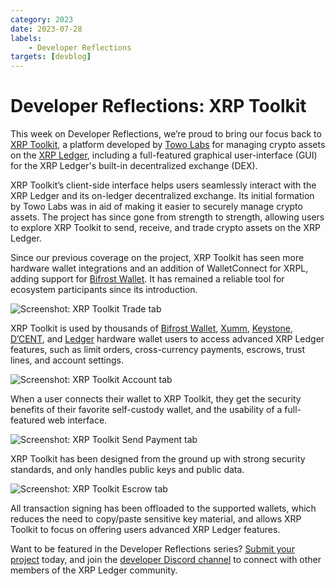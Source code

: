 ```yaml
---
category: 2023
date: 2023-07-28
labels:
    - Developer Reflections
targets: [devblog]
---
```

# Developer Reflections: XRP Toolkit

This week on Developer Reflections, we’re proud to bring our focus back to [XRP Toolkit](https://www.xrptoolkit.com/), a platform developed by [Towo Labs](https://towo.io/) for managing crypto assets on the [XRP Ledger](https://xrpl.org/), including a full-featured graphical user-interface (GUI) for the XRP Ledger's built-in decentralized exchange (DEX). 

<!-- BREAK -->

XRP Toolkit’s client-side interface helps users seamlessly interact with the XRP Ledger and its on-ledger decentralized exchange. Its initial formation by Towo Labs was in aid of making it easier to securely manage crypto assets. The project has since gone from strength to strength, allowing users to explore XRP Toolkit to send, receive, and trade crypto assets on the XRP Ledger.

Since our previous coverage on the project, XRP Toolkit has seen more hardware wallet integrations and an addition of WalletConnect for XRPL, adding support for [Bifrost Wallet](https://bifrostwallet.com/). It has remained a reliable tool for ecosystem participants since its introduction.

![Screenshot: XRP Toolkit Trade tab](/blog/img/dev-reflections-xrp-toolkit-trade-tab.png)

XRP Toolkit is used by thousands of [Bifrost Wallet](https://bifrostwallet.com/), [Xumm](https://xumm.app/), [Keystone](https://keyst.one/), [D’CENT](https://dcentwallet.com/), and [Ledger](https://www.ledger.com/) hardware wallet users to access advanced XRP Ledger features, such as limit orders, cross-currency payments, escrows, trust lines, and account settings. 

![Screenshot: XRP Toolkit Account tab](/blog/img/dev-reflections-xrp-toolkit-account-tab.png)

When a user connects their wallet to XRP Toolkit, they get the security benefits of their favorite self-custody wallet, and the usability of a full-featured web interface.

![Screenshot: XRP Toolkit Send Payment tab](/blog/img/dev-reflections-xrp-toolkit-send-payment-tab.png)

XRP Toolkit has been designed from the ground up with strong security standards, and only handles public keys and public data.

![Screenshot: XRP Toolkit Escrow tab](/blog/img/dev-reflections-xrp-toolkit-escrow-tab.png)

All transaction signing has been offloaded to the supported wallets, which reduces the need to copy/paste sensitive key material, and allows XRP Toolkit to focus on offering users advanced XRP Ledger features.

Want to be featured in the Developer Reflections series? [Submit your project](https://xrpl.org/contribute.html#xrpl-blog) today, and join the [developer Discord channel](https://discord.gg/sfX3ERAMjH) to connect with other members of the XRP Ledger community.

